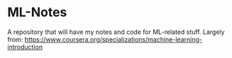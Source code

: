 # ML-Notes

A repository that will have my notes and code for ML-related stuff. Largely from: https://www.coursera.org/specializations/machine-learning-introduction